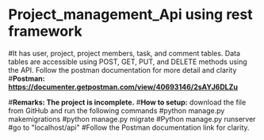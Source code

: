 ﻿# Project_management_Api using rest framework

#It has user, project, project members, task, and comment tables. Data tables are accessible using POST, GET, PUT, and DELETE methods using the API.
Follow the postman documentation for more detail and clarity
#**Postman: https://documenter.getpostman.com/view/40693146/2sAYJ6DLZu**

#**Remarks: The project is incomplete.**
#**How to setup:** download the file from GitHub and run the following commands
#python manage.py makemigrations
#python manage.py migrate
#Python manage.py runserver
#go to "localhost/api" 
#Follow the Postman documentation link for clarity.
